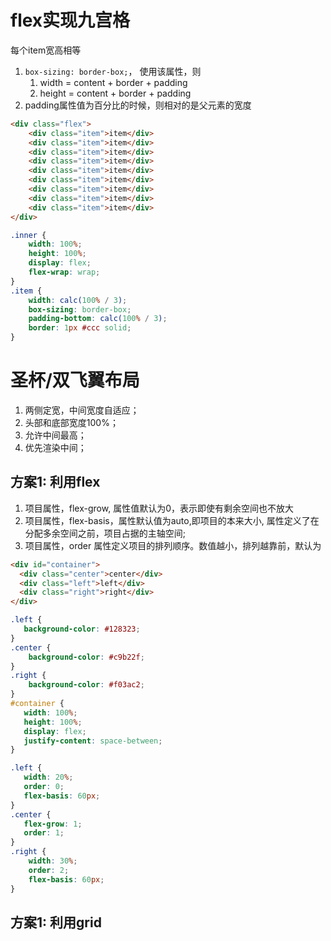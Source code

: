 # flex实现九宫格

每个item宽高相等
1. `box-sizing: border-box;`， 使用该属性，则 
   1. width = content + border + padding
   2. height = content + border + padding
2. padding属性值为百分比的时候，则相对的是父元素的宽度

```html
<div class="flex">
    <div class="item">item</div>
    <div class="item">item</div>
    <div class="item">item</div>
    <div class="item">item</div>
    <div class="item">item</div>
    <div class="item">item</div>
    <div class="item">item</div>
    <div class="item">item</div>
    <div class="item">item</div>
</div>
```

```css
.inner {
    width: 100%;
    height: 100%;
    display: flex;
    flex-wrap: wrap;
}
.item {
    width: calc(100% / 3);
    box-sizing: border-box;
    padding-bottom: calc(100% / 3);
    border: 1px #ccc solid;
}
```


# 圣杯/双飞翼布局


1. 两侧定宽，中间宽度自适应；
2. 头部和底部宽度100%；
3. 允许中间最高；
4. 优先渲染中间；


## 方案1: 利用flex

1. 项目属性，flex-grow, 属性值默认为0，表示即使有剩余空间也不放大
2. 项目属性，flex-basis，属性默认值为auto,即项目的本来大小, 属性定义了在分配多余空间之前，项目占据的主轴空间;
3. 项目属性，order 属性定义项目的排列顺序。数值越小，排列越靠前，默认为



```html
<div id="container">
  <div class="center">center</div>
  <div class="left">left</div>
  <div class="right">right</div>
</div>
```

```css
.left {
   background-color: #128323;
}
.center {
    background-color: #c9b22f;
}
.right {
    background-color: #f03ac2;
}
#container {
   width: 100%;
   height: 100%;
   display: flex;
   justify-content: space-between;
}

.left {
   width: 20%;
   order: 0;
   flex-basis: 60px;
}
.center {
   flex-grow: 1;
   order: 1;
}
.right {
    width: 30%;
    order: 2;
    flex-basis: 60px;
}
```


## 方案1: 利用grid
